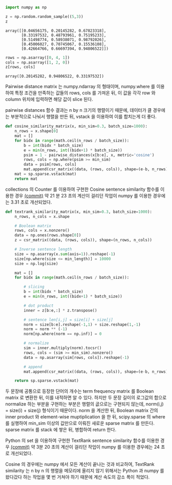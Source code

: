 ```python
import numpy as np

z = np.random.random_sample((5,3))
z
```

```
array([[0.04656175, 0.20145282, 0.67823318],
       [0.33197532, 0.48793961, 0.75195233],
       [0.51498774, 0.58938071, 0.98792026],
       [0.45006027, 0.70745067, 0.15536108],
       [0.42664766, 0.66697394, 0.94806522]])
```

```python
rows = np.asarray([0, 4, 1])
cols = np.asarray([1, 2, 0])
z[rows, cols]
```

```
array([0.20145282, 0.94806522, 0.33197532])
```

Pairwise distance matrix 는 numpy.ndarray 의 형태이며, numpy.where 를 이용하여 특정 조건을 만족하는 값들의 rows, cols 를 가져온 뒤, 이 값을 각각 row 와 column 위치에 입력하면 해당 값이 slice 된다.

pairwise distances 함수 결과는 n by n 크기의 행렬이기 때문에, 데이터가 클 경우에는 부분적으로 나눠서 행렬을 만든 뒤, vstack 을 이용하여 이를 합치는게 더 좋다.

```python
def cosine_similarity_matrix(x, min_sim=0.3, batch_size=1000):
    n_rows = x.shape[0]
    mat = []
    for bidx in range(math.ceil(n_rows / batch_size)):
        b = int(bidx * batch_size)
        e = min(n_rows, int((bidx+1) * batch_size))
        psim = 1 - pairwise_distances(x[b:e], x, metric='cosine')
        rows, cols = np.where(psim >= min_sim)
        data = psim[rows, cols]
        mat.append(csr_matrix((data, (rows, cols)), shape=(e-b, n_rows)))
    mat = sp.sparse.vstack(mat)
    return mat
```

collections 의 Counter 를 이용하여 구현한 Cosine sentence similarity 함수를 이용한 경우 [(commit)](https://github.com/lovit/textrank/blob/c4fb13a0070167a55bef2c89dec219fd0867c2c8/textrank/sentence.py#L89) 약 21 분 23 초의 계산이 걸리던 작업이 numpy 를 이용한 경우에는 3.31 초로 개선되었다.

```python
def textrank_similarity_matrix(x, min_sim=0.3, batch_size=1000):
    n_rows, n_cols = x.shape

    # Boolean matrix
    rows, cols = x.nonzero()
    data = np.ones(rows.shape[0])
    z = csr_matrix((data, (rows, cols)), shape=(n_rows, n_cols))

    # Inverse sentence length
    size = np.asarray(x.sum(axis=1)).reshape(-1)
    size[np.where(size <= min_length)] = 10000
    size = np.log(size)

    mat = []
    for bidx in range(math.ceil(n_rows / batch_size)):

        # slicing
        b = int(bidx * batch_size)
        e = min(n_rows, int((bidx+1) * batch_size))

        # dot product
        inner = z[b:e,:] * z.transpose()

        # sentence len[i,j] = size[i] + size[j]
        norm = size[b:e].reshape(-1,1) + size.reshape(1,-1)
        norm = norm ** (-1)
        norm[np.where(norm == np.inf)] = 0

        # normalize
        sim = inner.multiply(norm).tocsr()
        rows, cols = (sim >= min_sim).nonzero()
        data = np.asarray(sim[rows, cols]).reshape(-1)

        # append
        mat.append(csr_matrix((data, (rows, cols)), shape=(e-b, n_rows)))

    return sp.sparse.vstack(mat)
```

두 문장에 공통으로 등장한 단어의 개수는 term frequency matrix 를 Boolean matrix 로 변환한 뒤, 이를 내적하면 알 수 있다. 하지만 두 문장 길이의 로그값의 합으로 normalize 하는 부분을 구현하는 부분은 행렬의 곲으로는 구현되지 않는데, norm(i,j) = size(i) + size(j) 형식이기 때문이다. norm 을 계산한 뒤, Boolean matrix 간의 inner product 와 element-wise muptiplication 을 한 뒤, scipy.sparse 의 where 를 실행하여 min_sim 이상의 값만으로 이뤄진 새로운 sparse matrix 를 만든다. sparse matrix 를 stack 에 쌓은 뒤, 병합하여 return 한다.

Python 의 set 을 이용하여 구현한 TextRank sentence similarity 함수를 이용한 경우 [(commit)](https://github.com/lovit/textrank/blob/c4fb13a0070167a55bef2c89dec219fd0867c2c8/textrank/sentence.py#L69) 약 3분 20 초의 계산이 걸리던 작업이 numpy 를 이용한 경우에는 24 초로 개선되었다.

Cosine 의 경우에는 numpy 에서 모든 계산이 끝나는 것과 비교하여, TextRank similarity 는 n by n 의 행렬을 메모리에 올리지 않기 위해서는 Python 과 numpy 를 왔다갔다 하는 작업을 몇 번 거쳐야 하기 때문에 계산 속도의 감소 폭이 적었다.
